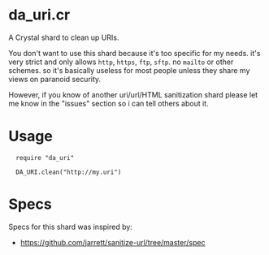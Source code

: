 da\_uri.cr
==========

A Crystal shard to clean up URIs.

You don't want to use this shard because it's too specific for my needs.
it's very strict and only allows `http`, `https`, `ftp`, `sftp`.
no `mailto` or other schemes. so it's basically useless for most people
unless they share my views on paranoid security.

However, if you know of another uri/url/HTML sanitization shard
please let me know in the "issues" section
so i can tell others about it.

Usage
=============

```crystal
  require "da_uri"

  DA_URI.clean("http://my.uri")
```

Specs
==================

Specs for this shard was inspired by:
  * https://github.com/jarrett/sanitize-url/tree/master/spec

